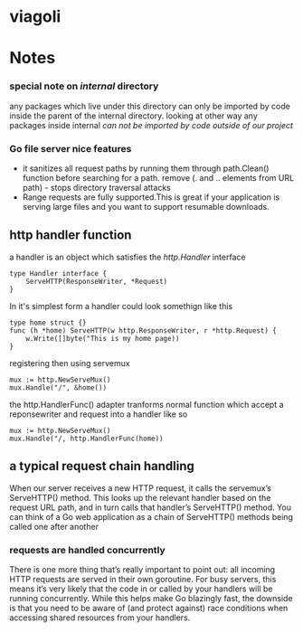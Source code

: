 # viagoli




# Notes



### special note on *internal* directory
any packages which live under this directory can only be imported by code
inside the parent of the internal directory.
looking at other way any packages inside internal *can not be imported by code outside of our project*



### Go file server nice features
- it sanitizes all request paths by running them through path.Clean() function before searching for a path.
remove (. and .. elements from URL path) - stops directory traversal attacks
- Range requests are fully supported.This is great if your application is serving large files
and you want to support resumable downloads.


## http handler function

a handler is an object which satisfies the *http.Handler* interface

    type Handler interface {
        ServeHTTP(ResponseWriter, *Request)
    }

In it's simplest form a handler could look somethign like this
    
    type home struct {}
    func (h *home) ServeHTTP(w http.ResponseWriter, r *http.Request) {
        w.Write([]byte("This is my home page))
    }

registering then using servemux

    mux := http.NewServeMux()
    mux.Handle("/", &home())


the http.HandlerFunc() adapter tranforms normal function which accept a reponsewriter and request
into a handler like so 

    mux := http.NewServeMux()
    mux.Handle("/, http.HandlerFunc(home))

## a typical request chain handling

When our server receives a new HTTP request, it calls
the servemux’s ServeHTTP() method. This looks up the relevant handler based on the
request URL path, and in turn calls that handler’s ServeHTTP() method. You can think of a Go
web application as a chain of ServeHTTP() methods being called one after another

### requests are handled concurrently

There is one more thing that’s really important to point out: all incoming HTTP requests are
served in their own goroutine. For busy servers, this means it’s very likely that the code in or
called by your handlers will be running concurrently. While this helps make Go blazingly fast,
the downside is that you need to be aware of (and protect against) race conditions when
accessing shared resources from your handlers.